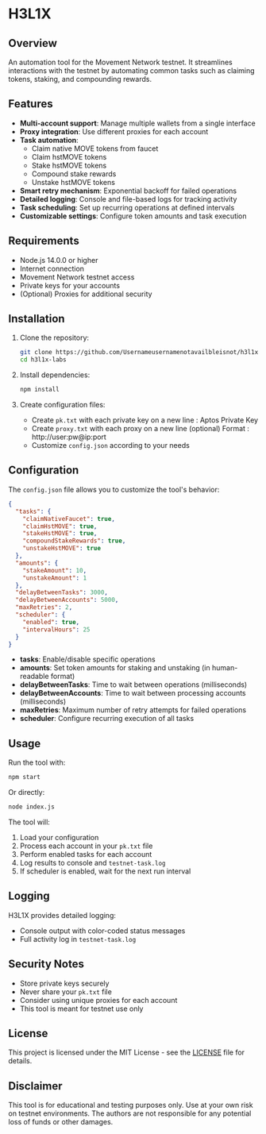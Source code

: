 # H3L1X

## Overview

An automation tool for the Movement Network testnet. It streamlines interactions with the testnet by automating common tasks such as claiming tokens, staking, and compounding rewards.

## Features

- **Multi-account support**: Manage multiple wallets from a single interface
- **Proxy integration**: Use different proxies for each account
- **Task automation**:
  - Claim native MOVE tokens from faucet
  - Claim hstMOVE tokens
  - Stake hstMOVE tokens
  - Compound stake rewards
  - Unstake hstMOVE tokens
- **Smart retry mechanism**: Exponential backoff for failed operations
- **Detailed logging**: Console and file-based logs for tracking activity
- **Task scheduling**: Set up recurring operations at defined intervals
- **Customizable settings**: Configure token amounts and task execution

## Requirements

- Node.js 14.0.0 or higher
- Internet connection
- Movement Network testnet access
- Private keys for your accounts
- (Optional) Proxies for additional security

## Installation

1. Clone the repository:
   ```bash
   git clone https://github.com/Usernameusernamenotavailbleisnot/h3l1x-labs.git
   cd h3l1x-labs
   ```

2. Install dependencies:
   ```bash
   npm install
   ```

3. Create configuration files:
   - Create `pk.txt` with each private key on a new line : Aptos Private Key
   - Create `proxy.txt` with each proxy on a new line (optional) Format : http://user:pw@ip:port
   - Customize `config.json` according to your needs

## Configuration

The `config.json` file allows you to customize the tool's behavior:

```json
{
  "tasks": {
    "claimNativeFaucet": true,
    "claimHstMOVE": true,
    "stakeHstMOVE": true,
    "compoundStakeRewards": true,
    "unstakeHstMOVE": true
  },
  "amounts": {
    "stakeAmount": 10,
    "unstakeAmount": 1
  },
  "delayBetweenTasks": 3000,
  "delayBetweenAccounts": 5000,
  "maxRetries": 2,
  "scheduler": {
    "enabled": true,
    "intervalHours": 25
  }
}
```

- **tasks**: Enable/disable specific operations
- **amounts**: Set token amounts for staking and unstaking (in human-readable format)
- **delayBetweenTasks**: Time to wait between operations (milliseconds)
- **delayBetweenAccounts**: Time to wait between processing accounts (milliseconds)
- **maxRetries**: Maximum number of retry attempts for failed operations
- **scheduler**: Configure recurring execution of all tasks

## Usage

Run the tool with:

```bash
npm start
```

Or directly:

```bash
node index.js
```

The tool will:
1. Load your configuration
2. Process each account in your `pk.txt` file
3. Perform enabled tasks for each account
4. Log results to console and `testnet-task.log`
5. If scheduler is enabled, wait for the next run interval

## Logging

H3L1X provides detailed logging:
- Console output with color-coded status messages
- Full activity log in `testnet-task.log`

## Security Notes

- Store private keys securely
- Never share your `pk.txt` file
- Consider using unique proxies for each account
- This tool is meant for testnet use only

## License

This project is licensed under the MIT License - see the [LICENSE](LICENSE) file for details.

## Disclaimer

This tool is for educational and testing purposes only. Use at your own risk on testnet environments. The authors are not responsible for any potential loss of funds or other damages.
